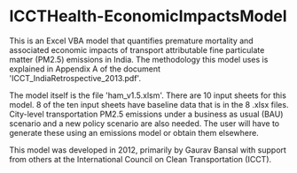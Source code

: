# ICCTHealth-EconomicImpactsModel
This is an Excel VBA model that quantifies premature mortality and associated economic impacts of transport attributable fine particulate matter (PM2.5) emissions in India. The methodology this model uses is explained in Appendix A of the document 'ICCT_IndiaRetrospective_2013.pdf'. 

The model itself is the file 'ham_v1.5.xlsm'. There are 10 input sheets for this model. 8 of the ten input sheets have baseline data that is in the 8 .xlsx files. City-level transportation PM2.5 emissions under a business as usual (BAU) scenario and a new policy scenario are also needed. The user will have to generate these using an emissions model or obtain them elsewhere. 

This model was developed in 2012, primarily by Gaurav Bansal with support from others at the International Council on Clean Transportation (ICCT).  